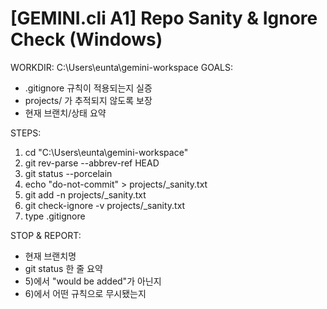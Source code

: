 # [GEMINI.cli A1] Repo Sanity & Ignore Check (Windows)
WORKDIR: C:\Users\eunta\gemini-workspace
GOALS:
  - .gitignore 규칙이 적용되는지 실증
  - projects/ 가 추적되지 않도록 보장
  - 현재 브랜치/상태 요약

STEPS:
1) cd "C:\Users\eunta\gemini-workspace"
2) git rev-parse --abbrev-ref HEAD
3) git status --porcelain
4) echo "do-not-commit" > projects/_sanity.txt
5) git add -n projects/_sanity.txt
6) git check-ignore -v projects/_sanity.txt
7) type .gitignore

STOP & REPORT:
- 현재 브랜치명
- git status 한 줄 요약
- 5)에서 "would be added"가 아닌지
- 6)에서 어떤 규칙으로 무시됐는지
